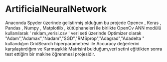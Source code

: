 # ArtificialNeuralNetwork

Anaconda Spyder üzerinde geliştirmiş olduğum bu projede Opencv , Keras , Pandas , Numpy , Matplotlib ,  kütüphaneleri ile birlikte OpenCv ANN modülü kullanılarak ' reklam_verisi.csv ' veri seti üzerinde Optimizer olarak "Adam","Adamax","Nadam","SGD","RMSprop","Adagrad","Adadelta " kullandığım GridSearch hiperparametresi ile Accuracy değerlerini karşılaştırdığım ve Karmaşıklık Matrisini bulduğum,veri setini eğittikten sonra test ettiğim bir makine öğrenmesi projesidir.

